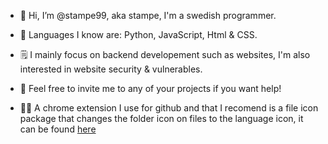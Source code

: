- 👋 Hi, I’m @stampe99, aka stampe, I'm a swedish programmer. 

- 📂 Languages I know are: Python, JavaScript, Html & CSS. 

- 🗒️ I mainly focus on backend developement such as websites, I'm also interested in website security & vulnerables. 

- 📌 Feel free to invite me to any of your projects if you want help! 

- 👨‍💻 A chrome extension I use for github and that I recomend is a file icon package that changes the folder icon on files to the language icon, it can be found [here](https://chrome.google.com/webstore/detail/file-icons-for-github-and/ficfmibkjjnpogdcfhfokmihanoldbfe/related)
